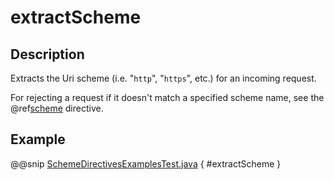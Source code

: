<a id="extractscheme-java"></a>
# extractScheme

## Description

Extracts the Uri scheme (i.e. "`http`", "`https`", etc.) for an incoming request.

For rejecting a request if it doesn't match a specified scheme name, see the @ref[scheme](scheme.md#scheme-java) directive.

## Example

@@snip [SchemeDirectivesExamplesTest.java](../../../../../../../test/java/docs/http/javadsl/server/directives/SchemeDirectivesExamplesTest.java) { #extractScheme }